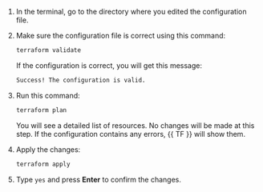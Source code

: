1. In the terminal, go to the directory where you edited the configuration file.
1. Make sure the configuration file is correct using this command:

   ```bash
   terraform validate
   ```

   If the configuration is correct, you will get this message:

   ```bash
   Success! The configuration is valid.
   ```

1. Run this command:

   ```bash
   terraform plan
   ```

   You will see a detailed list of resources. No changes will be made at this step. If the configuration contains any errors, {{ TF }} will show them.
1. Apply the changes:

   ```bash
   terraform apply
   ```

1. Type `yes` and press **Enter** to confirm the changes.